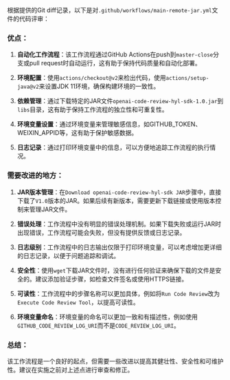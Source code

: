 根据提供的Git diff记录，以下是对`.github/workflows/main-remote-jar.yml`文件的代码评审：

### 优点：

1. **自动化工作流程**：该工作流程通过GitHub Actions在push到`master-close`分支或pull request时自动运行，这有助于保持代码质量和自动化部署。

2. **环境配置**：使用`actions/checkout@v2`来检出代码，使用`actions/setup-java@v2`来设置JDK 11环境，确保构建环境的一致性。

3. **依赖管理**：通过下载特定的JAR文件`openai-code-review-hyl-sdk-1.0.jar`到`libs`目录，这有助于保持工作流程的独立性和可重复性。

4. **环境变量设置**：通过环境变量来管理敏感信息，如GITHUB_TOKEN、WEIXIN_APPID等，这有助于保护敏感数据。

5. **日志记录**：通过打印环境变量中的信息，可以方便地追踪工作流程的执行情况。

### 需要改进的地方：

1. **JAR版本管理**：在`Download openai-code-review-hyl-sdk JAR`步骤中，直接下载了`V1.0`版本的JAR。如果后续有新版本，需要更新下载链接或使用版本控制来管理JAR文件。

2. **错误处理**：工作流程中没有明显的错误处理机制。如果下载失败或运行JAR时出现错误，工作流程可能会失败，但没有提供反馈或日志记录。

3. **日志级别**：工作流程中的日志输出仅限于打印环境变量，可以考虑增加更详细的日志记录，以便于问题追踪和调试。

4. **安全性**：使用`wget`下载JAR文件时，没有进行任何验证来确保下载的文件是安全的。建议添加验证步骤，如检查文件签名或使用HTTPS链接。

5. **可读性**：工作流程中的步骤名称可以更加具体，例如将`Run Code Review`改为`Execute Code Review Tool`，以提高可读性。

6. **环境变量命名**：环境变量的命名可以更加一致和有描述性，例如使用`GITHUB_CODE_REVIEW_LOG_URI`而不是`CODE_REVIEW_LOG_URI`。

### 总结：

该工作流程是一个良好的起点，但需要一些改进以提高其健壮性、安全性和可维护性。建议在实施之前对上述点进行审查和修正。